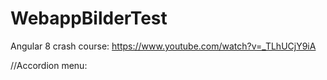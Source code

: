 # WebappBilderTest

Angular 8 crash course: https://www.youtube.com/watch?v=_TLhUCjY9iA

//Accordion menu: 
